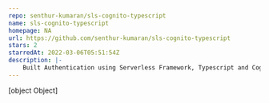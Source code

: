 ```yaml
---
repo: senthur-kumaran/sls-cognito-typescript
name: sls-cognito-typescript
homepage: NA
url: https://github.com/senthur-kumaran/sls-cognito-typescript
stars: 2
starredAt: 2022-03-06T05:51:54Z
description: |-
    Built Authentication using Serverless Framework, Typescript and Cognito
---
```


[object Object]
